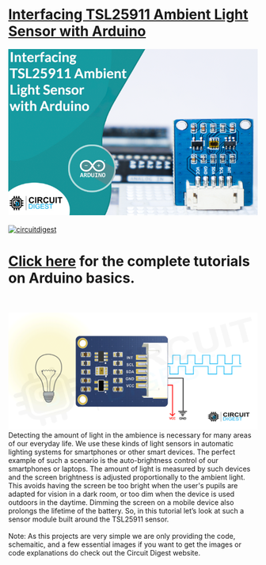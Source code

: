 # [Interfacing TSL25911 Ambient Light Sensor with Arduino](https://circuitdigest.com/microcontroller-projects/)

<img src="https://github.com/Circuit-Digest/Basic-Arduino-Tutorials-for-Beginners-/blob/ba13b900883c855d86fa6a18316c6de448d4170b/Interfacing%20TSL25911%20Ambient%20Light%20Sensor%20with%20Arduino/title%20image.png" width="" alt="alt_text" title="image_tooltip">


<br>

<br>
<a href="https://circuitdigest.com/tags/arduino"><img src="https://img.shields.io/static/v1?label=&labelColor=505050&message=Arduino Basic Tutorials Circuit Digest&color=%230076D6&style=social&logo=google-chrome&logoColor=%230076D6" alt="circuitdigest"/></a>
<br>

[<h1>Click here](https://circuitdigest.com/tags/arduino) for the complete tutorials on Arduino basics.</h1>
<br>
<br>
<img src="https://github.com/Circuit-Digest/Basic-Arduino-Tutorials-for-Beginners-/blob/ba13b900883c855d86fa6a18316c6de448d4170b/Interfacing%20TSL25911%20Ambient%20Light%20Sensor%20with%20Arduino/GIF.gif" width="" height="" />
Detecting the amount of light in the ambience is necessary for many areas of our everyday life. We use these kinds of light sensors in automatic lighting systems for smartphones or other smart devices. The perfect example of such a scenario is the auto-brightness control of our smartphones or laptops. The amount of light is measured by such devices and the screen brightness is adjusted proportionally to the ambient light. This avoids having the screen be too bright when the user's pupils are adapted for vision in a dark room, or too dim when the device is used outdoors in the daytime. Dimming the screen on a mobile device also prolongs the lifetime of the battery. So, in this tutorial let’s look at such a sensor module built around the TSL25911 sensor.
<br>
<br>
Note: As this projects are very simple we are only providing the code, schemaitic, and a few essential images if you want to get the images or code explanations do check out the Circuit Digest website.
<br>
<br>
